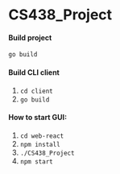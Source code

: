 # CS438_Project


#### Build project
`go build`

#### Build CLI client
1. `cd client`
2. `go build`


#### How to start GUI:
1. `cd web-react`   
2. `npm install`
3. `./CS438_Project`
4. `npm start`    
